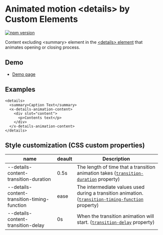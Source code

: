 # Animated motion &lt;details&gt; by Custom Elements

[![npm version](https://badge.fury.io/js/%40saekitominaga%2Fcustomelements-details-animation-content.svg)](https://badge.fury.io/js/%40saekitominaga%2Fcustomelements-details-animation-content)

Content excluding &lt;summary&gt; element in the [&lt;details&gt; element](https://html.spec.whatwg.org/multipage/interactive-elements.html#the-details-element) that animates opening or closing process.

## Demo

- [Demo page](https://saekitominaga.github.io/customelements-details-animation-content/demo.html)

## Examples

```
<details>
  <summary>Caption Text</summary>
  <x-details-animation-content>
    <div slot="content">
      <p>Contents text</p>
    </div>
  </x-details-animation-content>
</details>
```

## Style customization (CSS custom properties)

| name | deault | Description |
|-|-|-|
| --details-content-transition-duration | 0.5s | The length of time that a transition animation takes ([`transition-duration`](https://www.w3.org/TR/css-transitions-1/#transition-duration-property) property) |
| --details-content-transition-timing-function | ease | The intermediate values used during a transition animation. ([`transition-timing-function`](https://www.w3.org/TR/css-transitions-1/#transition-timing-function-property) property) |
| --details-content-transition-delay | 0s | When the transition animation will start. ([`transition-delay`](https://www.w3.org/TR/css-transitions-1/#transition-delay-property) property) |
